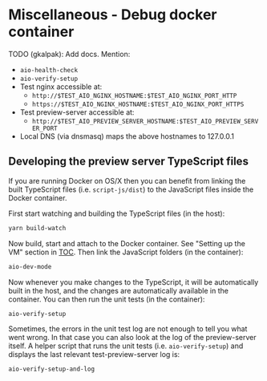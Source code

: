 # Miscellaneous - Debug docker container


TODO (gkalpak): Add docs. Mention:
- `aio-health-check`
- `aio-verify-setup`
- Test nginx accessible at:
  - `http://$TEST_AIO_NGINX_HOSTNAME:$TEST_AIO_NGINX_PORT_HTTP`
  - `https://$TEST_AIO_NGINX_HOSTNAME:$TEST_AIO_NGINX_PORT_HTTPS`
- Test preview-server accessible at:
  - `http://$TEST_AIO_PREVIEW_SERVER_HOSTNAME:$TEST_AIO_PREVIEW_SERVER_PORT`
- Local DNS (via dnsmasq) maps the above hostnames to 127.0.0.1


## Developing the preview server TypeScript files

If you are running Docker on OS/X then you can benefit from linking the built TypeScript
files (i.e. `script-js/dist`) to the JavaScript files inside the Docker container.

First start watching and building the TypeScript files (in the host):

```bash
yarn build-watch
```

Now build, start and attach to the Docker container. See "Setting up the VM"
section in [TOC](_TOC.md). Then link the JavaScript folders (in the container):

```bash
aio-dev-mode
```

Now whenever you make changes to the TypeScript, it will be automatically built
in the host, and the changes are automatically available in the container.
You can then run the unit tests (in the container):

```bash
aio-verify-setup
```

Sometimes, the errors in the unit test log are not enough to tell you what went wrong.
In that case you can also look at the log of the preview-server itself.
A helper script that runs the unit tests (i.e. `aio-verify-setup`) and displays the
last relevant test-preview-server log is:

```bash
aio-verify-setup-and-log
```
